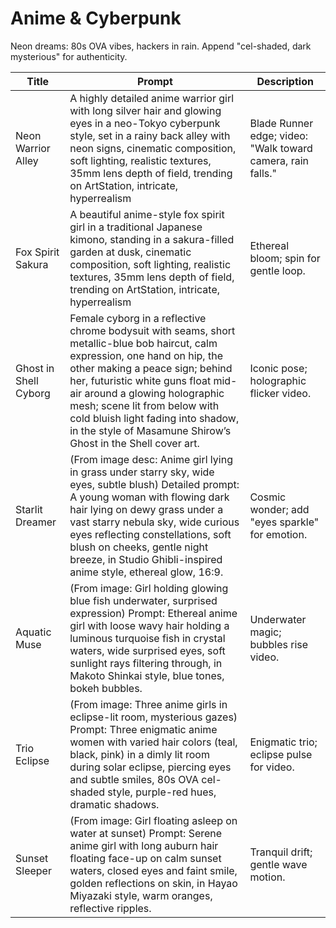 # Anime & Cyberpunk

Neon dreams: 80s OVA vibes, hackers in rain. Append "cel-shaded, dark mysterious" for authenticity.

| Title | Prompt | Description |
|-------|--------|-------------|
| Neon Warrior Alley | A highly detailed anime warrior girl with long silver hair and glowing eyes in a neo-Tokyo cyberpunk style, set in a rainy back alley with neon signs, cinematic composition, soft lighting, realistic textures, 35mm lens depth of field, trending on ArtStation, intricate, hyperrealism | Blade Runner edge; video: "Walk toward camera, rain falls." |
| Fox Spirit Sakura | A beautiful anime-style fox spirit girl in a traditional Japanese kimono, standing in a sakura-filled garden at dusk, cinematic composition, soft lighting, realistic textures, 35mm lens depth of field, trending on ArtStation, intricate, hyperrealism | Ethereal bloom; spin for gentle loop. |
| Ghost in Shell Cyborg | Female cyborg in a reflective chrome bodysuit with seams, short metallic-blue bob haircut, calm expression, one hand on hip, the other making a peace sign; behind her, futuristic white guns float mid-air around a glowing holographic mesh; scene lit from below with cold bluish light fading into shadow, in the style of Masamune Shirow’s Ghost in the Shell cover art. | Iconic pose; holographic flicker video. |
| Starlit Dreamer | (From image desc: Anime girl lying in grass under starry sky, wide eyes, subtle blush) Detailed prompt: A young woman with flowing dark hair lying on dewy grass under a vast starry nebula sky, wide curious eyes reflecting constellations, soft blush on cheeks, gentle night breeze, in Studio Ghibli-inspired anime style, ethereal glow, 16:9. | Cosmic wonder; add "eyes sparkle" for emotion. |
| Aquatic Muse | (From image: Girl holding glowing blue fish underwater, surprised expression) Prompt: Ethereal anime girl with loose wavy hair holding a luminous turquoise fish in crystal waters, wide surprised eyes, soft sunlight rays filtering through, in Makoto Shinkai style, blue tones, bokeh bubbles. | Underwater magic; bubbles rise video. |
| Trio Eclipse | (From image: Three anime girls in eclipse-lit room, mysterious gazes) Prompt: Three enigmatic anime women with varied hair colors (teal, black, pink) in a dimly lit room during solar eclipse, piercing eyes and subtle smiles, 80s OVA cel-shaded style, purple-red hues, dramatic shadows. | Enigmatic trio; eclipse pulse for video. |
| Sunset Sleeper | (From image: Girl floating asleep on water at sunset) Prompt: Serene anime girl with long auburn hair floating face-up on calm sunset waters, closed eyes and faint smile, golden reflections on skin, in Hayao Miyazaki style, warm oranges, reflective ripples. | Tranquil drift; gentle wave motion. |